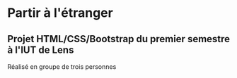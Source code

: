 # Partir à l'étranger
## Projet HTML/CSS/Bootstrap du premier semestre à l'IUT de Lens

Réalisé en groupe de trois personnes

